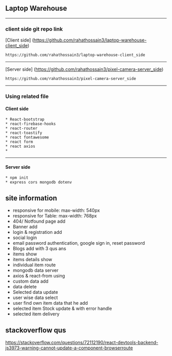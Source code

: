 ## Laptop Warehouse


- - - -
### client side git repo link

[Client side] (https://github.com/rahathossain3/laptop-warehouse-client_side)
   
    https://github.com/rahathossain3/laptop-warehouse-client_side

- - - - 
[Server side] (https://github.com/rahathossain3/pixel-camera-server_side)
   
    https://github.com/rahathossain3/pixel-camera-server_side

- - - -
### Using related file

#### Client side
    * React-bootstrap
    * react-firebase-hooks
    * react-router
    * react-toastify
    * react fontawesome
    * react form
    * react axios
    * 


- - - -
#### Server side
    * npm init
    * express cors mongodb dotenv



## site information

* responsive for mobile:  max-width: 540px
* responsive for Table:  max-width: 768px
* 404/ Notfound page add
* Banner add
* login & registration add
* social login
* email password authentication, google sign in, reset password
* Blogs add with 3 qus ans
* items show
* items details show
* individual item route
* mongodb data server
* axios & react-from using
* custom data add 
* data delete
* Selected data update
* user wise data select
* user find own item data that he add
* selected item Stock update & with error handle
* selected item delivery 

## stackoverflow qus
https://stackoverflow.com/questions/72112190/react-devtools-backend-js3973-warning-cannot-update-a-component-browserroute
